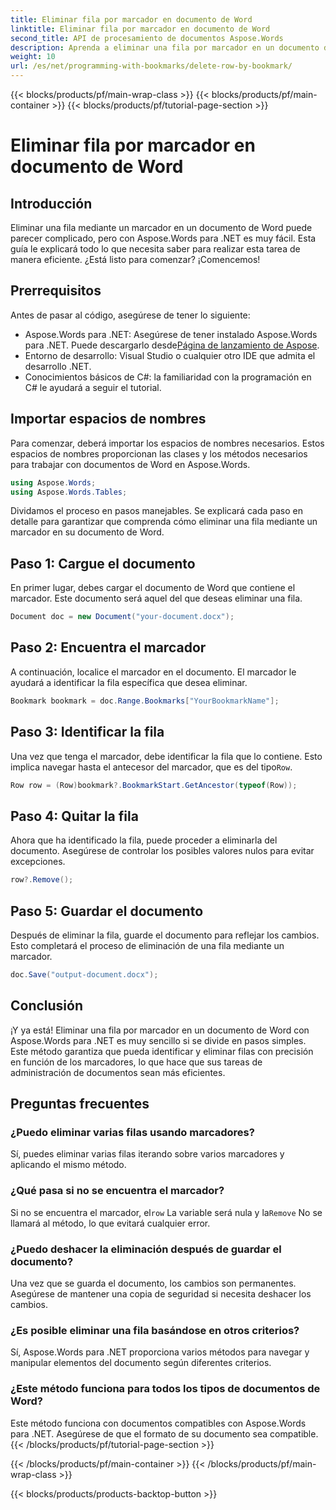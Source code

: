 ```yaml
---
title: Eliminar fila por marcador en documento de Word
linktitle: Eliminar fila por marcador en documento de Word
second_title: API de procesamiento de documentos Aspose.Words
description: Aprenda a eliminar una fila por marcador en un documento de Word con Aspose.Words para .NET. Siga nuestra guía paso a paso para una gestión eficiente de documentos.
weight: 10
url: /es/net/programming-with-bookmarks/delete-row-by-bookmark/
---
```


{{< blocks/products/pf/main-wrap-class >}}
{{< blocks/products/pf/main-container >}}
{{< blocks/products/pf/tutorial-page-section >}}

# Eliminar fila por marcador en documento de Word

## Introducción

Eliminar una fila mediante un marcador en un documento de Word puede parecer complicado, pero con Aspose.Words para .NET es muy fácil. Esta guía le explicará todo lo que necesita saber para realizar esta tarea de manera eficiente. ¿Está listo para comenzar? ¡Comencemos!

## Prerrequisitos

Antes de pasar al código, asegúrese de tener lo siguiente:

-  Aspose.Words para .NET: Asegúrese de tener instalado Aspose.Words para .NET. Puede descargarlo desde[Página de lanzamiento de Aspose](https://releases.aspose.com/words/net/).
- Entorno de desarrollo: Visual Studio o cualquier otro IDE que admita el desarrollo .NET.
- Conocimientos básicos de C#: la familiaridad con la programación en C# le ayudará a seguir el tutorial.

## Importar espacios de nombres

Para comenzar, deberá importar los espacios de nombres necesarios. Estos espacios de nombres proporcionan las clases y los métodos necesarios para trabajar con documentos de Word en Aspose.Words.

```csharp
using Aspose.Words;
using Aspose.Words.Tables;
```

Dividamos el proceso en pasos manejables. Se explicará cada paso en detalle para garantizar que comprenda cómo eliminar una fila mediante un marcador en su documento de Word.

## Paso 1: Cargue el documento

En primer lugar, debes cargar el documento de Word que contiene el marcador. Este documento será aquel del que deseas eliminar una fila.

```csharp
Document doc = new Document("your-document.docx");
```

## Paso 2: Encuentra el marcador

A continuación, localice el marcador en el documento. El marcador le ayudará a identificar la fila específica que desea eliminar.

```csharp
Bookmark bookmark = doc.Range.Bookmarks["YourBookmarkName"];
```

## Paso 3: Identificar la fila

 Una vez que tenga el marcador, debe identificar la fila que lo contiene. Esto implica navegar hasta el antecesor del marcador, que es del tipo`Row`.

```csharp
Row row = (Row)bookmark?.BookmarkStart.GetAncestor(typeof(Row));
```

## Paso 4: Quitar la fila

Ahora que ha identificado la fila, puede proceder a eliminarla del documento. Asegúrese de controlar los posibles valores nulos para evitar excepciones.

```csharp
row?.Remove();
```

## Paso 5: Guardar el documento

Después de eliminar la fila, guarde el documento para reflejar los cambios. Esto completará el proceso de eliminación de una fila mediante un marcador.

```csharp
doc.Save("output-document.docx");
```

## Conclusión

¡Y ya está! Eliminar una fila por marcador en un documento de Word con Aspose.Words para .NET es muy sencillo si se divide en pasos simples. Este método garantiza que pueda identificar y eliminar filas con precisión en función de los marcadores, lo que hace que sus tareas de administración de documentos sean más eficientes.

## Preguntas frecuentes

### ¿Puedo eliminar varias filas usando marcadores?
Sí, puedes eliminar varias filas iterando sobre varios marcadores y aplicando el mismo método.

### ¿Qué pasa si no se encuentra el marcador?
 Si no se encuentra el marcador, el`row` La variable será nula y la`Remove` No se llamará al método, lo que evitará cualquier error.

### ¿Puedo deshacer la eliminación después de guardar el documento?
Una vez que se guarda el documento, los cambios son permanentes. Asegúrese de mantener una copia de seguridad si necesita deshacer los cambios.

### ¿Es posible eliminar una fila basándose en otros criterios?
Sí, Aspose.Words para .NET proporciona varios métodos para navegar y manipular elementos del documento según diferentes criterios.

### ¿Este método funciona para todos los tipos de documentos de Word?
Este método funciona con documentos compatibles con Aspose.Words para .NET. Asegúrese de que el formato de su documento sea compatible.
{{< /blocks/products/pf/tutorial-page-section >}}

{{< /blocks/products/pf/main-container >}}
{{< /blocks/products/pf/main-wrap-class >}}

{{< blocks/products/products-backtop-button >}}
